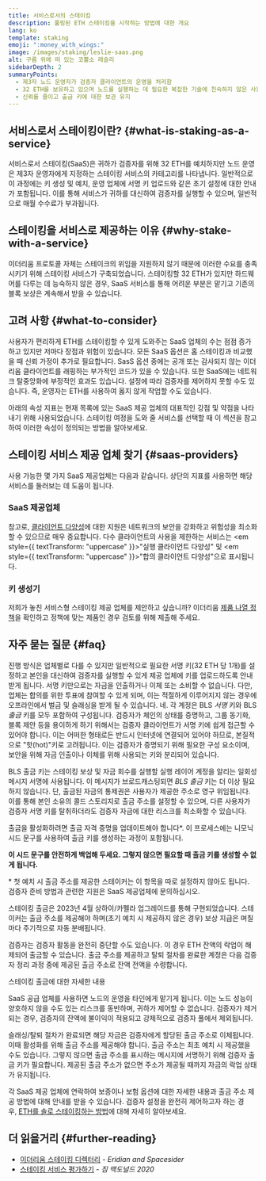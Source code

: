 ```yaml
---
title: 서비스로서의 스테이킹
description: 풀링된 ETH 스테이킹을 시작하는 방법에 대한 개요
lang: ko
template: staking
emoji: ":money_with_wings:"
image: /images/staking/leslie-saas.png
alt: 구름 위에 떠 있는 코뿔소 레슬리
sidebarDepth: 2
summaryPoints:
  - 제3자 노드 운영자가 검증자 클라이언트의 운영을 처리함
  - 32 ETH를 보유하고 있으며 노드를 실행하는 데 필요한 복잡한 기술에 친숙하지 않은 사용자에게 탁월한 옵션
  - 신뢰를 줄이고 출금 키에 대한 보관 유지
---
```


## 서비스로서 스테이킹이란? {#what-is-staking-as-a-service}

서비스로서 스테이킹(SaaS)은 귀하가 검증자를 위해 32 ETH를 예치하지만 노드 운영은 제3자 운영자에게 지정하는 스테이킹 서비스의 카테고리를 나타냅니다. 일반적으로 이 과정에는 키 생성 및 예치, 운영 업체에 서명 키 업로드와 같은 초기 설정에 대한 안내가 포함됩니다. 이를 통해 서비스가 귀하를 대신하여 검증자를 실행할 수 있으며, 일반적으로 매월 수수료가 부과됩니다.

## 스테이킹을 서비스로 제공하는 이유 {#why-stake-with-a-service}

이더리움 프로토콜 자체는 스테이크의 위임을 지원하지 않기 때문에 이러한 수요를 충족시키기 위해 스테이킹 서비스가 구축되었습니다. 스테이킹할 32 ETH가 있지만 하드웨어를 다루는 데 능숙하지 않은 경우, SaaS 서비스를 통해 어려운 부분은 맡기고 기존의 블록 보상은 계속해서 받을 수 있습니다.

<CardGrid>
  <Card title="내 검증자" emoji=":desktop_computer:" description="Deposit your own 32 ETH to activate your own set of signing keys that will participate in Ethereum consensus. Monitor your progress with dashboards to watch those ETH rewards accumulate." />
  <Card title="쉽게 시작하기" emoji="🏁" description="Forget about hardware specs, setup, node maintenance and upgrades. SaaS providers let you outsource the hard part by uploading your own signing credentials, allowing them to run a validator on your behalf, for a small cost." />
  <Card title="리스크 줄이기" emoji=":shield:" description="In many cases users do not have to give up access to the keys that enable withdrawing or transferring staked funds. These are different from the signing keys, and can be stored separately to limit (but not eliminate) your risk as a staker." />
</CardGrid>

<StakingComparison page="saas" />

## 고려 사항 {#what-to-consider}

사용자가 편리하게 ETH를 스테이킹할 수 있게 도와주는 SaaS 업체의 수는 점점 증가하고 있지만 저마다 장점과 위험이 있습니다. 모든 SaaS 옵션은 홈 스테이킹과 비교했을 때 신뢰 가정이 추가로 필요합니다. SasS 옵션 중에는 공개 또는 감사되지 않는 이더리움 클라이언트를 래핑하는 부가적인 코드가 있을 수 있습니다. 또한 SaaS에는 네트워크 탈중앙화에 부정적인 효과도 있습니다. 설정에 따라 검증자를 제어하지 못할 수도 있습니다. 즉, 운영자는 ETH를 사용하여 옳지 않게 작업할 수도 있습니다.

아래의 속성 지표는 현재 목록에 있는 SaaS 제공 업체의 대표적인 강점 및 약점을 나타내기 위해 사용되었습니다. 스테이킹 여정을 도와 줄 서비스를 선택할 때 이 섹션을 참고하여 이러한 속성이 정의되는 방법을 알아보세요.

<StakingConsiderations page="saas" />

## 스테이킹 서비스 제공 업체 찾기 {#saas-providers}

사용 가능한 몇 가지 SaaS 제공업체는 다음과 같습니다. 상단의 지표를 사용하면 해당 서비스를 둘러보는 데 도움이 됩니다.

<ProductDisclaimer />

### SaaS 제공업체

<StakingProductsCardGrid category="saas" />

참고로, [클라이언트 다양성](/developers/docs/nodes-and-clients/client-diversity/)에 대한 지원은 네트워크의 보안을 강화하고 위험성을 최소화할 수 있으므로 매우 중요합니다. 다수 클라이언트의 사용을 제한하는 서비스는 <em style={{ textTransform: "uppercase" }}>"실행 클라이언트 다양성"</em> 및 <em style={{ textTransform: "uppercase" }}>"합의 클라이언트 다양성"</em>으로 표시됩니다.

### 키 생성기

<StakingProductsCardGrid category="keyGen" />

저희가 놓친 서비스형 스테이킹 제공 업체를 제안하고 싶습니까? 이더리움 [제품 나열 정책](/contributing/adding-staking-products/)을 확인하고 정책에 맞는 제품인 경우 검토를 위해 제출해 주세요.

## 자주 묻는 질문 {#faq}

<ExpandableCard title="내 키는 누가 보유하나요?" eventCategory="SaasStaking" eventName="clicked who holds my keys">
진행 방식은 업체별로 다를 수 있지만 일반적으로 필요한 서명 키(32 ETH 당 1개)를 설정하고 본인을 대신하여 검증자를 실행할 수 있게 제공 업체에 키를 업로드하도록 안내받게 됩니다. 서명 키만으로는 자금을 인출하거나 이체 또는 소비할 수 없습니다. 다만, 업체는 합의를 위한 투표에 참여할 수 있게 되며, 이는 적절하게 이루어지지 않는 경우에 오프라인에서 벌금 및 슬래싱을 받게 될 수 있습니다.
</ExpandableCard>

<ExpandableCard title="그래서 2개의 키가 있다는 것인가요?" eventCategory="SaasStaking" eventName="clicked so there are two sets of keys">
네. 각 계정은 BLS <em>서명</em> 키와 BLS <em>출금</em> 키를 모두 포함하여 구성됩니다. 검증자가 체인의 상태를 증명하고, 그룹 동기화, 블록 제안 등을 용이하게 하기 위해서는 검증자 클라이언트가 서명 키에 쉽게 접근할 수 있어야 합니다. 이는 어떠한 형태로든 반드시 인터넷에 연결되어 있어야 하므로, 본질적으로 "핫(hot)"키로 고려됩니다. 이는 검증자가 증명되기 위해 필요한 구성 요소이며, 보안을 위해 자금 인출이나 이체를 위해 사용되는 키와 분리되어 있습니다.

BLS 출금 키는 스테이킹 보상 및 자금 회수를 실행할 실행 레이어 계정을 알리는 일회성 메시지 서명에 사용됩니다. 이 메시지가 브로드캐스팅되면 <em>BLS 출금</em> 키는 더 이상 필요하지 않습니다. 단, 출금된 자금의 통제권은 사용자가 제공한 주소로 영구 위임됩니다. 이를 통해 본인 소유의 콜드 스토리지로 출금 주소를 설정할 수 있으며, 다른 사용자가 검증자 서명 키를 탈취하더라도 검증자 자금에 대한 리스크를 최소화할 수 있습니다.

출금을 활성화하려면 출금 자격 증명을 업데이트해야 합니다\*. 이 프로세스에는 니모닉 시드 문구를 사용하여 출금 키를 생성하는 과정이 포함됩니다.

<strong>이 시드 문구를 안전하게 백업해 두세요. 그렇지 않으면 필요할 때 출금 키를 생성할 수 없게 됩니다.</strong>

\* 첫 예치 시 출금 주소를 제공한 스테이커는 이 항목을 따로 설정하지 않아도 됩니다. 검증자 준비 방법과 관련한 지원은 SaaS 제공업체에 문의하십시오.
</ExpandableCard>

<ExpandableCard title="인출은 언제 할 수 있나요?" eventCategory="SaasStaking" eventName="clicked when can I withdraw">
스테이킹 출금은 2023년 4월 상하이/카펠라 업그레이드를 통해 구현되었습니다. 스테이커는 출금 주소를 제공해야 하며(초기 예치 시 제공하지 않은 경우) 보상 지급은 며칠마다 주기적으로 자동 분배됩니다.

검증자는 검증자 활동을 완전히 중단할 수도 있습니다. 이 경우 ETH 잔액의 락업이 해제되어 출금할 수 있습니다. 출금 주소를 제공하고 탈퇴 절차를 완료한 계정은 다음 검증자 정리 과정 중에 제공된 출금 주소로 잔액 전액을 수령합니다.

<ButtonLink href="/staking/withdrawals/">스테이킹 출금에 대한 자세한 내용</ButtonLink>
</ExpandableCard>

<ExpandableCard title="슬래싱을 당하면 어떻게 되나요?" eventCategory="SaasStaking" eventName="clicked what happens if I get slashed">
SaaS 공급 업체를 사용하면 노드의 운영을 타인에게 맡기게 됩니다. 이는 노드 성능이 양호하지 않을 수도 있는 리스크를 동반하며, 귀하가 제어할 수 없습니다. 검증자가 제거되는 경우, 검증자의 잔액에 불이익이 적용되고 강제적으로 검증자 풀에서 제외됩니다.

슬래싱/탈퇴 절차가 완료되면 해당 자금은 검증자에게 할당된 출금 주소로 이체됩니다. 이때 활성화를 위해 출금 주소를 제공해야 합니다. 출금 주소는 최초 예치 시 제공했을 수도 있습니다. 그렇지 않으면 출금 주소를 표시하는 메시지에 서명하기 위해 검증자 출금 키가 필요합니다. 제공된 출금 주소가 없으면 주소가 제공될 때까지 자금의 락업 상태가 유지됩니다.

각 SaaS 제공 업체에 연락하여 보증이나 보험 옵션에 대한 자세한 내용과 출금 주소 제공 방법에 대해 안내를 받을 수 있습니다. 검증자 설정을 완전히 제어하고자 하는 경우, <a href="/staking/solo/">ETH를 솔로 스테이킹하는 방법</a>에 대해 자세히 알아보세요.
</ExpandableCard>

## 더 읽을거리 {#further-reading}

- [이더리움 스테이킹 디렉터리](https://www.staking.directory/) - _Eridian and Spacesider_
- [스테이킹 서비스 평가하기](https://www.attestant.io/posts/evaluating-staking-services/) - _짐 맥도널드 2020_
